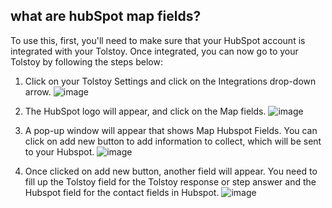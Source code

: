 ## what are hubSpot map fields?

To use this, first, you'll need to make sure that your HubSpot account is integrated with your Tolstoy. Once integrated, you can now go to your Tolstoy by following the steps below:

1. Click on your Tolstoy Settings and click on the Integrations drop-down arrow. 
![image](https://github.com/user-attachments/assets/eb38bd4b-8bfb-4e9f-9dad-585a88dde47a)

2. The HubSpot logo will appear, and click on the Map fields. 
![image](https://github.com/user-attachments/assets/f2d5f899-1912-42fe-94ff-6db018959b69)

3. A pop-up window will appear that shows Map Hubspot Fields. You can click on add new button to add information to collect, which will be sent to your Hubspot. 
![image](https://github.com/user-attachments/assets/2183253c-86f3-495e-8703-7abdc57d903b)

4. Once clicked on add new button, another field will appear. You need to fill up the Tolstoy field for the Tolstoy response or step answer and the Hubspot field for the contact fields in Hubspot. 
![image](https://github.com/user-attachments/assets/ef69a707-49bf-4e4a-887c-0e5568d85dc0)

